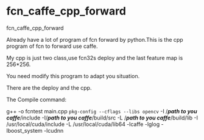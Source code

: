 # fcn_caffe_cpp_forward
fcn_caffe_cpp_forward



Already have a lot of program of fcn forward by python.This is the cpp program of fcn to forward use caffe.

My cpp is just two class,use fcn32s deploy and the last feature map is 256*256.

You need modify this program to adapt you situation.

There are the deploy and the cpp.


The Compile command:

g++ -o fcntest main.cpp `pkg-config --cflags --libs opencv`  -I /***path to you caffe***/include  -I/***path to you caffe***/build/src -L /***path to you caffe***/build/lib -I /usr/local/cuda/include  -L /usr/local/cuda/lib64 -lcaffe -lglog  -lboost_system  -lcudnn
